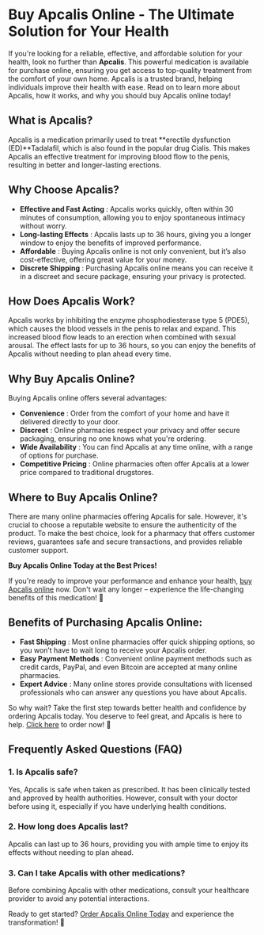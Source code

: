 # Buy Apcalis Online - The Ultimate Solution for Your Health

If you're looking for a reliable, effective, and affordable solution for your health, look no further than **Apcalis**. This powerful medication is available for purchase online, ensuring you get access to top-quality treatment from the comfort of your own home. Apcalis is a trusted brand, helping individuals improve their health with ease. Read on to learn more about Apcalis, how it works, and why you should buy Apcalis online today!

## What is Apcalis?

Apcalis is a medication primarily used to treat **erectile dysfunction (ED)**Tadalafil, which is also found in the popular drug Cialis. This makes Apcalis an effective treatment for improving blood flow to the penis, resulting in better and longer-lasting erections.

## Why Choose Apcalis?

- **Effective and Fast Acting** : Apcalis works quickly, often within 30 minutes of consumption, allowing you to enjoy spontaneous intimacy without worry.
- **Long-lasting Effects** : Apcalis lasts up to 36 hours, giving you a longer window to enjoy the benefits of improved performance.
- **Affordable** : Buying Apcalis online is not only convenient, but it’s also cost-effective, offering great value for your money.
- **Discrete Shipping** : Purchasing Apcalis online means you can receive it in a discreet and secure package, ensuring your privacy is protected.

## How Does Apcalis Work?

Apcalis works by inhibiting the enzyme phosphodiesterase type 5 (PDE5), which causes the blood vessels in the penis to relax and expand. This increased blood flow leads to an erection when combined with sexual arousal. The effect lasts for up to 36 hours, so you can enjoy the benefits of Apcalis without needing to plan ahead every time.

## Why Buy Apcalis Online?

Buying Apcalis online offers several advantages:

- **Convenience** : Order from the comfort of your home and have it delivered directly to your door.
- **Discreet** : Online pharmacies respect your privacy and offer secure packaging, ensuring no one knows what you're ordering.
- **Wide Availability** : You can find Apcalis at any time online, with a range of options for purchase.
- **Competitive Pricing** : Online pharmacies often offer Apcalis at a lower price compared to traditional drugstores.

## Where to Buy Apcalis Online?

There are many online pharmacies offering Apcalis for sale. However, it's crucial to choose a reputable website to ensure the authenticity of the product. To make the best choice, look for a pharmacy that offers customer reviews, guarantees safe and secure transactions, and provides reliable customer support.

**Buy Apcalis Online Today at the Best Prices!**

If you're ready to improve your performance and enhance your health, [buy Apcalis online](https://tinyurl.com/apcalisbestprice) now. Don't wait any longer – experience the life-changing benefits of this medication! 🛒

## Benefits of Purchasing Apcalis Online:

- **Fast Shipping** : Most online pharmacies offer quick shipping options, so you won’t have to wait long to receive your Apcalis order.
- **Easy Payment Methods** : Convenient online payment methods such as credit cards, PayPal, and even Bitcoin are accepted at many online pharmacies.
- **Expert Advice** : Many online stores provide consultations with licensed professionals who can answer any questions you have about Apcalis.

So why wait? Take the first step towards better health and confidence by ordering Apcalis today. You deserve to feel great, and Apcalis is here to help. [Click here](https://tinyurl.com/apcalisbestprice) to order now! 🌟

## Frequently Asked Questions (FAQ)

### 1. Is Apcalis safe?

Yes, Apcalis is safe when taken as prescribed. It has been clinically tested and approved by health authorities. However, consult with your doctor before using it, especially if you have underlying health conditions.

### 2. How long does Apcalis last?

Apcalis can last up to 36 hours, providing you with ample time to enjoy its effects without needing to plan ahead.

### 3. Can I take Apcalis with other medications?

Before combining Apcalis with other medications, consult your healthcare provider to avoid any potential interactions.

Ready to get started? [Order Apcalis Online Today](https://tinyurl.com/apcalisbestprice) and experience the transformation! 💊
